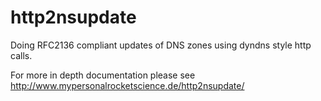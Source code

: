 # http2nsupdate
Doing RFC2136 compliant updates of DNS zones using dyndns style http calls.

For more in depth documentation please see <http://www.mypersonalrocketscience.de/http2nsupdate/>
